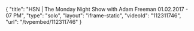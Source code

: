 {
    "title": "HSN | The Monday Night Show with Adam Freeman 01.02.2017 - 07 PM",
    "type": "solo",
    "layout": "iframe-static",
    "videoId": "112311746",
    "url": "\/tvpembed\/112311746"
}